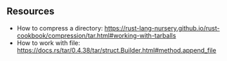 ## Resources

- How to compress a directory: <https://rust-lang-nursery.github.io/rust-cookbook/compression/tar.html#working-with-tarballs>
- How to work with file: <https://docs.rs/tar/0.4.38/tar/struct.Builder.html#method.append_file>
